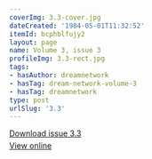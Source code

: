 ```yaml
---
coverImg: 3.3-cover.jpg
dateCreated: '1984-05-01T11:32:52'
itemId: bcphblfujy2
layout: page
name: Volume 3, issue 3
profileImg: 3.3-rect.jpg
tags:
- hasAuthor: dreamnetwork
- hasTag: dream-network-volume-3
- hasTag: dreamnetwork
type: post
urlSlug: '3.3'
---
```

<p style="margin-block-end: 5px; margin-block-start: 5px;"><a href="../files/pdfs/Volume_3/3.3-The-Dream-Network-Volume-3-No-3.pdf" download="">Download issue 3.3</a></p><p style="margin-block-end: 5px; margin-block-start: 5px;"><a href="../files/pdfs/Volume_3/3.3-The-Dream-Network-Volume-3-No-3.pdf">View online</a></p>